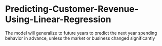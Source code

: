 # Predicting-Customer-Revenue-Using-Linear-Regression
The model will generalize to future years to predict the next year spending behavior in advance, unless the market or business changed significantly
